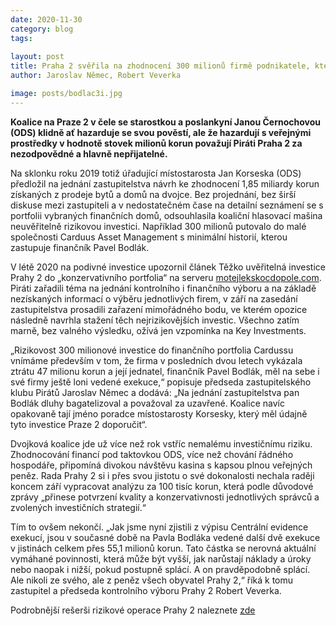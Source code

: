 ```yaml
---
date: 2020-11-30
category: blog
tags:
    
layout: post
title: Praha 2 svěřila na zhodnocení 300 milionů firmě podnikatele, který je v exekuci
author: Jaroslav Němec, Robert Veverka

image: posts/bodlac3i.jpg
---
```


<b>Koalice na Praze 2 v čele se starostkou a poslankyní Janou Černochovou (ODS) klidně ať hazarduje se svou pověstí, ale že hazardují s veřejnými prostředky v hodnotě stovek milionů korun považují Piráti Praha 2 za nezodpovědné a hlavně nepřijatelné.</b>

Na sklonku roku 2019 totiž úřadující místostarosta Jan Korseska (ODS) předložil na jednání zastupitelstva návrh ke zhodnocení 1,85 miliardy korun získaných z prodeje bytů a domů na dvojce. Bez projednání, bez širší diskuse mezi zastupiteli a v nedostatečném čase na detailní seznámení se s portfolii vybraných finančních domů, odsouhlasila koaliční hlasovací mašina neuvěřitelně rizikovou investici. Například 300 milionů putovalo do malé společnosti Carduus Asset Management s minimální historií, kterou zastupuje finančník Pavel Bodlák. 

V létě 2020 na podivné investice upozornil článek Těžko uvěřitelná investice Prahy 2 do „konzervativního portfolia“ na serveru <a href="https://www.motejlekskocdopole.com/tezko-uveritelna-investice-prahy-2-do-konzervativniho-portfolia/" target="new">motejlekskocdopole.com</a>. Piráti zařadili téma na jednání kontrolního i finančního výboru a na základě nezískaných informací o výběru jednotlivých firem, v září na zasedání zastupitelstva prosadili zařazení mimořádného bodu, ve kterém opozice následně navrhla stažení těch nejrizikovějších investic. Všechno zatím marně, bez valného výsledku, ožívá jen vzpomínka na Key Investments. 
 
„Rizikovost 300 milionové investice do finančního portfolia Cardussu vnímáme především v tom, že firma v posledních dvou letech vykázala ztrátu 47 milionu korun a její jednatel, finančník Pavel Bodlák, měl na sebe i své firmy ještě loni vedené exekuce,“ popisuje předseda zastupitelského klubu Pirátů Jaroslav Němec a dodává: „Na jednání zastupitelstva pan Bodlák dluhy bagatelizoval a považoval za uzavřené. Koalice navíc opakovaně tají jméno poradce místostarosty Korsesky, který měl údajně tyto investice Praze 2 doporučit“.

Dvojková koalice jde už více než rok vstříc nemalému investičnímu riziku. Zhodnocování financí pod taktovkou ODS, více než chování řádného hospodáře, připomíná divokou návštěvu kasina s kapsou plnou veřejných peněz. Rada Prahy 2 si i přes svou jistotu o své dokonalosti nechala raději koncem září vypracovat analýzu za 100 tisíc korun, která podle důvodové zprávy „přinese potvrzení kvality a konzervativnosti jednotlivých správců a zvolených investičních strategií.“
 
Tím to ovšem nekončí. „Jak jsme nyní zjistili z výpisu Centrální evidence exekucí, jsou v současné době na Pavla Bodláka vedené další dvě exekuce v jistinách celkem přes 55,1 milionů korun. Tato částka se nerovná aktuální vymáhané povinnosti, která může být vyšší, jak narůstají náklady a úroky nebo naopak i nižší, pokud postupně splácí. A on pravděpodobně splácí. Ale nikoli ze svého, ale z peněz všech obyvatel Prahy 2,“ říká k tomu zastupitel a předseda kontrolního výboru Prahy 2 Robert Veverka.

Podrobnější rešerši rizikové operace Prahy 2 naleznete <a href="http://jarnemec.cz/nepoucitelnost-komunalnich-politiku-v-praze-2-aneb-hazeni-stovek-milionu-do-bodlaci-rizikovych-investic/" target="new">zde</a>
